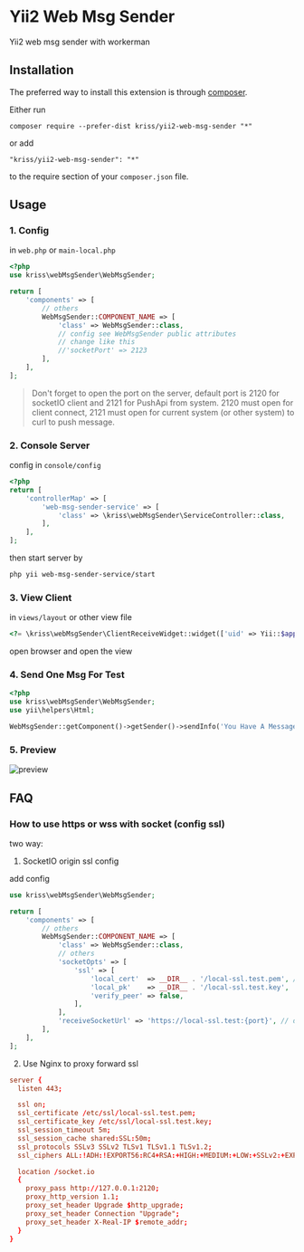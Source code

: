 Yii2 Web Msg Sender
===================
Yii2 web msg sender with workerman

Installation
------------

The preferred way to install this extension is through [composer](http://getcomposer.org/download/).

Either run

```
composer require --prefer-dist kriss/yii2-web-msg-sender "*"
```

or add

```
"kriss/yii2-web-msg-sender": "*"
```

to the require section of your `composer.json` file.

Usage
-----

### 1. Config

in `web.php` or `main-local.php`

```php
<?php
use kriss\webMsgSender\WebMsgSender;

return [
    'components' => [
        // others
        WebMsgSender::COMPONENT_NAME => [
            'class' => WebMsgSender::class,
            // config see WebMsgSender public attributes
            // change like this
            //'socketPort' => 2123
        ],
    ],
];
```

> Don't forget to open the port on the server, default port is 2120 for socketIO client and 2121 for PushApi from system. 2120 must open for client connect, 2121 must open for current system (or other system) to curl to push message.

### 2. Console Server

config in `console/config`

```php
<?php
return [
    'controllerMap' => [
        'web-msg-sender-service' => [
            'class' => \kriss\webMsgSender\ServiceController::class,
        ],
    ],
];
```

then start server by

```bash
php yii web-msg-sender-service/start
```

### 3. View Client

in `views/layout` or other view file

```php
<?= \kriss\webMsgSender\ClientReceiveWidget::widget(['uid' => Yii::$app->user->id]) ?>
```

open browser and open the view

### 4. Send One Msg For Test

```php
<?php
use kriss\webMsgSender\WebMsgSender;
use yii\helpers\Html;

WebMsgSender::getComponent()->getSender()->sendInfo('You Have A Message,' . Html::a('[clickMe]', 'http://www.baidu.com'));
```

### 5. Preview

![preview](https://github.com/krissss/yii2-web-msg-sender/raw/master/screenshots/preview.png)


FAQ
-----

### How to use https or wss with socket (config ssl)

two way:

1. SocketIO origin ssl config

add config

```php
use kriss\webMsgSender\WebMsgSender;

return [
    'components' => [
        // others
        WebMsgSender::COMPONENT_NAME => [
            'class' => WebMsgSender::class,
            // others
            'socketOpts' => [
                'ssl' => [
                    'local_cert'  => __DIR__ . '/local-ssl.test.pem', // absolute path
                    'local_pk'    => __DIR__ . '/local-ssl.test.key',
                    'verify_peer' => false,
                ],
            ],
            'receiveSocketUrl' => 'https://local-ssl.test:{port}', // domain must match ssl cert
        ],
    ],
];
```

2. Use Nginx to proxy forward ssl

```conf
server {
  listen 443;

  ssl on;
  ssl_certificate /etc/ssl/local-ssl.test.pem;
  ssl_certificate_key /etc/ssl/local-ssl.test.key;
  ssl_session_timeout 5m;
  ssl_session_cache shared:SSL:50m;
  ssl_protocols SSLv3 SSLv2 TLSv1 TLSv1.1 TLSv1.2;
  ssl_ciphers ALL:!ADH:!EXPORT56:RC4+RSA:+HIGH:+MEDIUM:+LOW:+SSLv2:+EXP;

  location /socket.io
  {
    proxy_pass http://127.0.0.1:2120;
    proxy_http_version 1.1;
    proxy_set_header Upgrade $http_upgrade;
    proxy_set_header Connection "Upgrade";
    proxy_set_header X-Real-IP $remote_addr;
  }
}
```